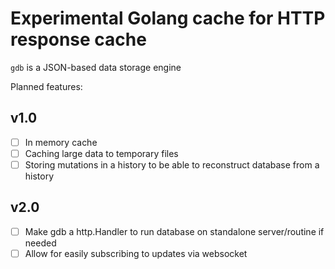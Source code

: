 # Experimental Golang cache for HTTP response cache

`gdb` is a JSON-based data storage engine

Planned features:

## v1.0

- [ ] In memory cache
- [ ] Caching large data to temporary files
- [ ] Storing mutations in a history to be able to reconstruct database from a history

## v2.0

- [ ] Make gdb a http.Handler to run database on standalone server/routine if needed
- [ ] Allow for easily subscribing to updates via websocket
